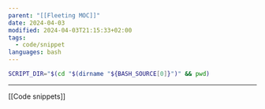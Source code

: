 ```yaml
---
parent: "[[Fleeting MOC]]"
date: 2024-04-03
modified: 2024-04-03T21:15:33+02:00
tags:
  - code/snippet
languages: bash
---
```


```bash
SCRIPT_DIR="$(cd "$(dirname "${BASH_SOURCE[0]}")" && pwd)
```

---
[[Code snippets]]